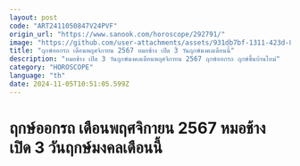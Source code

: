 ```yaml
---
layout: post
code: "ART2411050847V24PVF"
origin_url: "https://www.sanook.com/horoscope/292791/"
image: "https://github.com/user-attachments/assets/931db7bf-1311-423d-8ab7-f24f39339a2a"
title: "ฤกษ์ออกรถ เดือนพฤศจิกายน 2567 หมอช้าง เปิด 3 วันฤกษ์มงคลเดือนนี้"
description: "หมอช้าง เปิด 3 วันฤกษ์มงคลเดือนพฤศจิกายน 2567 ฤกษ์ออกรถ ฤกษ์ขึ้นบ้านใหม่"
category: "HOROSCOPE"
language: "th"
date: 2024-11-05T10:51:05.599Z
---
```


# ฤกษ์ออกรถ เดือนพฤศจิกายน 2567 หมอช้าง เปิด 3 วันฤกษ์มงคลเดือนนี้